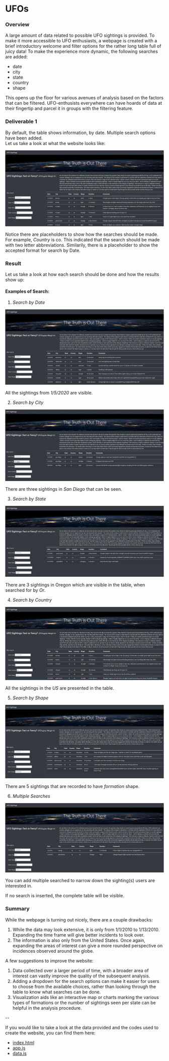 # UFOs

### Overview  
A large amount of data related to possible UFO sightings is provided. To make it more accessible to UFO enthusiasts, a webpage is created with a brief introductory welcome and filter options for the rather long table full of juicy data!
To make the experience more dynamic, the following searches are added:  
  - date
  - city
  - state
  - country
  - shape  

This opens up the floor for various avenues of analysis based on the factors that can be filtered. UFO-enthusists everywhere can have hoards of data at their fingertip and parcel it in groups with the filtering feature.  

### Deliverable 1  

By default, the table shows information, by date. Multiple search options have been added.  
Let us take a look at what the website looks like: 

![webpage](https://github.com/SoumyaAbraham/UFOs/blob/main/Challenge/screenshots/webpage.png)  

Notice there are placeholders to show how the searches should be made. For example, *Country* is co. This indicated that the search should be made with two letter abbreviations. 
Similarily, there is a placeholder to show the accepted format for search by Date.  

### Result  
Let us take a look at how each search should be done and how the results show up:   

#### Examples of Search:

  1. _Search by Date_  
  
  ![search_by_date](https://github.com/SoumyaAbraham/UFOs/blob/main/Challenge/screenshots/date_search.png)  
  
  All the sightings from  *1/5/2020* are visible.  
  
  2. _Search by City_
  
  ![search_by_City](https://github.com/SoumyaAbraham/UFOs/blob/main/Challenge/screenshots/city_search.png)
  
  There are three sightings in *San Diego* that can be seen.  
  
  3. _Search by State_
  
![search_by_state](https://github.com/SoumyaAbraham/UFOs/blob/main/Challenge/screenshots/state_search.png)
  
  There are 3 sightings in Oregon which are visible in the table, when searched for by *Or*. 
  
  4. _Search by Country_
  
  ![search_by_country](https://github.com/SoumyaAbraham/UFOs/blob/main/Challenge/screenshots/country_search.png)
  
  All the sightings in the *US* are presented in the table.  
  
  5. _Search by Shape_
  
  ![search_by_shape](https://github.com/SoumyaAbraham/UFOs/blob/main/Challenge/screenshots/shape_search.png) 
  
  There are 5 sightings that are recorded to have  *formation* shape.  
  
  6. _Multiple Searches_ 
   
  ![multi_search](https://github.com/SoumyaAbraham/UFOs/blob/main/Challenge/screenshots/multi_search.png)  
  
  You can add multiple searched to narrow down the sighting(s) users are interested in. 
  
  If no search is inserted, the complete table will be visible.  
  
### Summary  

While the webpage is turning out nicely, there are a couple drawbacks:

  1. While the data may look extensive, it is only from 1/1/2010 to 1/13/2010. Expanding the time frame will give better incidents to look over.  
  2. The information is also only from the United States. Once again, expanding the areas of interest can give a more rounded perspective on incidences observed around the globe.

A few suggestions to improve the website:  

  1. Data collected over a larger period of time, with a broader area of interest can vastly improve the quality of the subsequent analysis.  
  2. Adding a dropdown for the search options can make it easier for users to choose from the available choices, rather than looking through the table to know what searches can be done. 
  3. Visualization aids like an interactive map or charts marking the various types of formations or the number of sightings seen per state can be helpful in the analysis procedure.

-- 

If you would like to take a look at the data provided and the codes used to create the website, you can find them here:  
  - [index.html](https://github.com/SoumyaAbraham/UFOs/blob/main/Challenge/index.html)  
  - [app.js](https://github.com/SoumyaAbraham/UFOs/blob/main/Challenge/static/js/app.js)
  - [data.js](https://github.com/SoumyaAbraham/UFOs/blob/main/Challenge/static/js/data.js)
  


 
  



